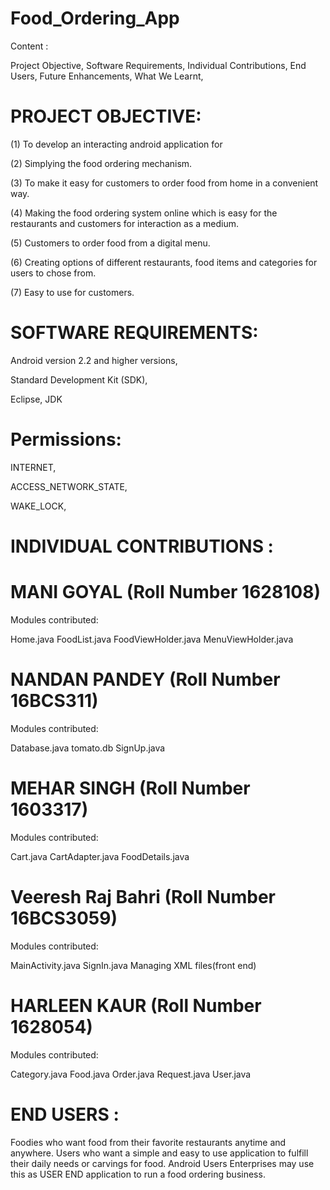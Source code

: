# Food_Ordering_App

Content :

Project Objective, 
Software Requirements, 
Individual Contributions, 
End Users, 
Future Enhancements, 
What We Learnt, 

# PROJECT OBJECTIVE: 

(1) To develop an interacting android application for

(2) Simplying the food ordering mechanism.

(3) To make it easy for customers to order food from home in a convenient way.

(4) Making the food ordering system online which is easy for the restaurants and customers for interaction as a medium.

(5) Customers to order food from a digital menu.

(6) Creating options of different restaurants, food items and categories for users to chose from.

(7) Easy to use for customers.

# SOFTWARE REQUIREMENTS:

Android version 2.2 and higher versions, 

Standard Development Kit (SDK), 

Eclipse, JDK

# Permissions: 

INTERNET, 

ACCESS_NETWORK_STATE, 

WAKE_LOCK, 

# INDIVIDUAL CONTRIBUTIONS :

# MANI GOYAL (Roll Number 1628108)

Modules contributed:

Home.java
FoodList.java
FoodViewHolder.java
MenuViewHolder.java

# NANDAN PANDEY (Roll Number 16BCS311)

Modules contributed:   

Database.java
tomato.db
SignUp.java


# MEHAR SINGH (Roll Number 1603317)

Modules contributed:   

Cart.java
CartAdapter.java
FoodDetails.java


# Veeresh Raj Bahri (Roll Number 16BCS3059)

Modules contributed:    

MainActivity.java
SignIn.java
Managing XML files(front end)

# HARLEEN KAUR (Roll Number 1628054)

Modules contributed: 

Category.java
Food.java
Order.java
Request.java
User.java

# END USERS :

Foodies who want food from their favorite restaurants anytime and anywhere.
Users who want a simple and easy to use application to fulfill their daily needs or carvings for food.
Android Users
Enterprises may use this as USER END application to run a food ordering business.













